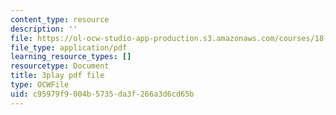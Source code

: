 ```yaml
---
content_type: resource
description: ''
file: https://ol-ocw-studio-app-production.s3.amazonaws.com/courses/18-01sc-single-variable-calculus-fall-2010/c95979f9004b5735da3f266a3d6cd65b_-MI0b4h3rS0.pdf
file_type: application/pdf
learning_resource_types: []
resourcetype: Document
title: 3play pdf file
type: OCWFile
uid: c95979f9-004b-5735-da3f-266a3d6cd65b
---
```

